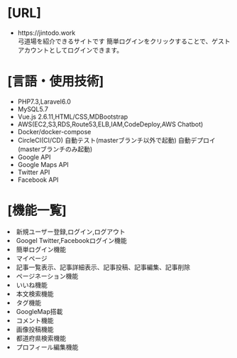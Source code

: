 <h1>[URL]</h1>
<ul>
    <li>https://jintodo.work</li>
    弓道場を紹介できるサイトです
    簡単ログインをクリックすることで、ゲストアカウントとしてログインできます。
</ul>
<h1>[言語・使用技術]</h1>
<ul>
<li>PHP7.3,Laravel6.0</li>
<li>MySQL5.7</li>
<li>Vue.js 2.6.11,HTML/CSS,MDBootstrap</li>
<li>AWS(EC2,S3,RDS,Route53,ELB,IAM,CodeDeploy,AWS Chatbot)</li>
<li>Docker/docker-compose</li>
<li>CircleCI(CI/CD)
自動テスト(masterブランチ以外で起動)
自動デプロイ(masterブランチのみ起動)</li>
<li>Google API</li>
<li>Google Maps API</li>
<li>Twitter API</li>
<li>Facebook API</li>
</ul>

<h1>[機能一覧]</h1>
<li>新規ユーザー登録,ログイン,ログアウト</li>
<li>Googel Twitter,Facebookログイン機能</li>
<li>簡単ログイン機能</li>
<li>マイページ</li>
<li>記事一覧表示、記事詳細表示、記事投稿、記事編集、記事削除</li>
<li>ページネーション機能</li>
<li>いいね機能</li>
<li>本文検索機能</li>
<li>タグ機能</li>
<li>GoogleMap搭載</li>
<li>コメント機能</li>
<li>画像投稿機能</li>
<li>都道府県検索機能</li>
<li>プロフィール編集機能</li>
